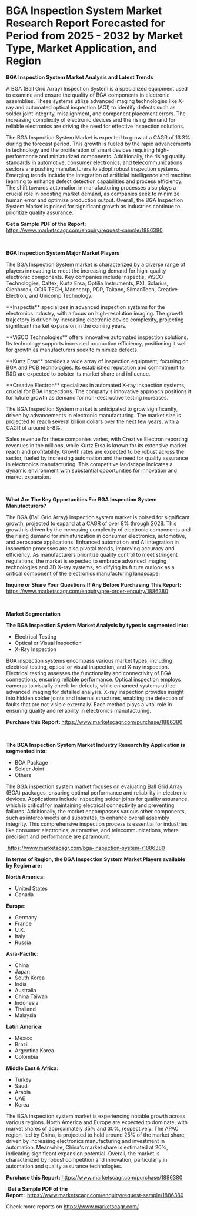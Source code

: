 <p><h1>BGA Inspection System Market Research Report Forecasted for Period from 2025 -  2032 by Market Type, Market Application, and Region</h1></p><p><strong>BGA Inspection System Market Analysis and Latest Trends</strong></p>
<p><p>A BGA (Ball Grid Array) Inspection System is a specialized equipment used to examine and ensure the quality of BGA components in electronic assemblies. These systems utilize advanced imaging technologies like X-ray and automated optical inspection (AOI) to identify defects such as solder joint integrity, misalignment, and component placement errors. The increasing complexity of electronic devices and the rising demand for reliable electronics are driving the need for effective inspection solutions.</p><p>The BGA Inspection System Market is expected to grow at a CAGR of 13.3% during the forecast period. This growth is fueled by the rapid advancements in technology and the proliferation of smart devices requiring high-performance and miniaturized components. Additionally, the rising quality standards in automotive, consumer electronics, and telecommunications sectors are pushing manufacturers to adopt robust inspection systems. Emerging trends include the integration of artificial intelligence and machine learning to enhance defect detection capabilities and process efficiency. The shift towards automation in manufacturing processes also plays a crucial role in boosting market demand, as companies seek to minimize human error and optimize production output. Overall, the BGA Inspection System Market is poised for significant growth as industries continue to prioritize quality assurance.</p></p>
<p><strong>Get a Sample PDF of the Report:&nbsp;</strong> <a href="https://www.marketscagr.com/enquiry/request-sample/1886380?utm_campaign=2126&utm_medium=2&utm_source=Github&utm_content=ia&utm_term=20022025&utm_id=bga-inspection-system">https://www.marketscagr.com/enquiry/request-sample/1886380</a></p>
<p>&nbsp;</p>
<p><strong>BGA Inspection System Major Market Players</strong></p>
<p><p>The BGA Inspection System market is characterized by a diverse range of players innovating to meet the increasing demand for high-quality electronic components. Key companies include Inspectis, ViSCO Technologies, Caltex, Kurtz Ersa, Optilia Instruments, PXI, Solarius, Glenbrook, OCIR TECH, Manncorp, PDR, Takano, SilmanTech, Creative Electron, and Unicomp Technology.</p><p>**Inspectis** specializes in advanced inspection systems for the electronics industry, with a focus on high-resolution imaging. The growth trajectory is driven by increasing electronic device complexity, projecting significant market expansion in the coming years.</p><p>**ViSCO Technologies** offers innovative automated inspection solutions. Its technology supports increased production efficiency, positioning it well for growth as manufacturers seek to minimize defects.</p><p>**Kurtz Ersa** provides a wide array of inspection equipment, focusing on BGA and PCB technologies. Its established reputation and commitment to R&D are expected to bolster its market share and influence.</p><p>**Creative Electron** specializes in automated X-ray inspection systems, crucial for BGA inspections. The company's innovative approach positions it for future growth as demand for non-destructive testing increases.</p><p>The BGA Inspection System market is anticipated to grow significantly, driven by advancements in electronic manufacturing. The market size is projected to reach several billion dollars over the next few years, with a CAGR of around 5-8%.</p><p>Sales revenue for these companies varies, with Creative Electron reporting revenues in the millions, while Kurtz Ersa is known for its extensive market reach and profitability. Growth rates are expected to be robust across the sector, fueled by increasing automation and the need for quality assurance in electronics manufacturing. This competitive landscape indicates a dynamic environment with substantial opportunities for innovation and market expansion.</p></p>
<p>&nbsp;</p>
<p><strong>What Are The Key Opportunities For BGA Inspection System Manufacturers?</strong></p>
<p><p>The BGA (Ball Grid Array) inspection system market is poised for significant growth, projected to expand at a CAGR of over 8% through 2028. This growth is driven by the increasing complexity of electronic components and the rising demand for miniaturization in consumer electronics, automotive, and aerospace applications. Enhanced automation and AI integration in inspection processes are also pivotal trends, improving accuracy and efficiency. As manufacturers prioritize quality control to meet stringent regulations, the market is expected to embrace advanced imaging technologies and 3D X-ray systems, solidifying its future outlook as a critical component of the electronics manufacturing landscape.</p></p>
<p><strong>Inquire or Share Your Questions If Any Before Purchasing This Report:</strong> <a href="https://www.marketscagr.com/enquiry/pre-order-enquiry/1886380?utm_campaign=2126&utm_medium=2&utm_source=Github&utm_content=ia&utm_term=20022025&utm_id=bga-inspection-system">https://www.marketscagr.com/enquiry/pre-order-enquiry/1886380</a></p>
<p>&nbsp;</p>
<p><strong>Market Segmentation</strong></p>
<p><strong>The BGA Inspection System Market Analysis by types is segmented into:</strong></p>
<p><ul><li>Electrical Testing</li><li>Optical or Visual Inspection</li><li>X-Ray Inspection</li></ul></p>
<p><p>BGA inspection systems encompass various market types, including electrical testing, optical or visual inspection, and X-ray inspection. Electrical testing assesses the functionality and connectivity of BGA connections, ensuring reliable performance. Optical inspection employs cameras to visually check for defects, while enhanced systems utilize advanced imaging for detailed analysis. X-ray inspection provides insight into hidden solder joints and internal structures, enabling the detection of faults that are not visible externally. Each method plays a vital role in ensuring quality and reliability in electronics manufacturing.</p></p>
<p><strong>Purchase this Report:&nbsp;</strong><a href="https://www.marketscagr.com/purchase/1886380?utm_campaign=2126&utm_medium=2&utm_source=Github&utm_content=ia&utm_term=20022025&utm_id=bga-inspection-system">https://www.marketscagr.com/purchase/1886380</a></p>
<p>&nbsp;</p>
<p><strong>The BGA Inspection System Market Industry Research by Application is segmented into:</strong></p>
<p><ul><li>BGA Package</li><li>Solder Joint</li><li>Others</li></ul></p>
<p><p>The BGA inspection system market focuses on evaluating Ball Grid Array (BGA) packages, ensuring optimal performance and reliability in electronic devices. Applications include inspecting solder joints for quality assurance, which is critical for maintaining electrical connectivity and preventing failures. Additionally, the market encompasses various other components, such as interconnects and substrates, to enhance overall assembly integrity. This comprehensive inspection process is essential for industries like consumer electronics, automotive, and telecommunications, where precision and performance are paramount.</p></p>
<p><a href="https://www.marketscagr.com/bga-inspection-system-r1886380?utm_campaign=2126&utm_medium=2&utm_source=Github&utm_content=ia&utm_term=20022025&utm_id=bga-inspection-system">&nbsp;https://www.marketscagr.com/bga-inspection-system-r1886380</a></p>
<p><strong>In terms of Region, the BGA Inspection System Market Players available by Region are:</strong></p>
<p>
    <p> <strong> North America: </strong>
        <ul>
            <li>United States</li>
            <li>Canada</li>
        </ul>
        </p> 
    <p> <strong> Europe: </strong>
        <ul>
            <li>Germany</li>
            <li>France</li>
            <li>U.K.</li>
            <li>Italy</li>
            <li>Russia</li>
        </ul>
        </p> 
    <p> <strong> Asia-Pacific: </strong>
        <ul>
            <li>China</li>
            <li>Japan</li>
            <li>South Korea</li>
            <li>India</li>
            <li>Australia</li>
            <li>China Taiwan</li>
            <li>Indonesia</li>
            <li>Thailand</li>
            <li>Malaysia</li>
        </ul>
        </p> 
    <p> <strong> Latin America: </strong>
        <ul>
            <li>Mexico</li>
            <li>Brazil</li>
            <li>Argentina Korea</li>
            <li>Colombia</li>
        </ul>
        </p> 
    <p> <strong> Middle East & Africa: </strong>
        <ul>
            <li>Turkey</li>
            <li>Saudi</li>
            <li>Arabia</li>
            <li>UAE</li>
            <li>Korea</li>
        </ul>
    </p>
    </p>
<p><p>The BGA inspection system market is experiencing notable growth across various regions. North America and Europe are expected to dominate, with market shares of approximately 35% and 30%, respectively. The APAC region, led by China, is projected to hold around 25% of the market share, driven by increasing electronics manufacturing and investment in automation. Meanwhile, China's market share is estimated at 20%, indicating significant expansion potential. Overall, the market is characterized by robust competition and innovation, particularly in automation and quality assurance technologies.</p></p>
<p><strong>Purchase this Report: </strong><a href="https://www.marketscagr.com/purchase/1886380?utm_campaign=2126&utm_medium=2&utm_source=Github&utm_content=ia&utm_term=20022025&utm_id=bga-inspection-system">https://www.marketscagr.com/purchase/1886380</a></p>
<p>&nbsp;<strong>Get a Sample PDF of the Report:&nbsp;&nbsp;</strong><a href="https://www.marketscagr.com/enquiry/request-sample/1886380?utm_campaign=2126&utm_medium=2&utm_source=Github&utm_content=ia&utm_term=20022025&utm_id=bga-inspection-system">https://www.marketscagr.com/enquiry/request-sample/1886380</a></p>
<p><strong></strong></p>
<p>Check more reports on <a href="https://www.marketscagr.com/?utm_campaign=2126&utm_medium=2&utm_source=Github&utm_content=ia&utm_term=20022025&utm_id=bga-inspection-system">https://www.marketscagr.com/</a></p>